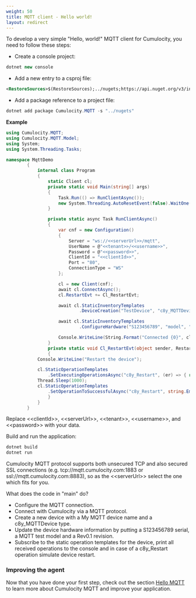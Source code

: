 ```yaml
---
weight: 50
title: MQTT client - Hello world!
layout: redirect
---
```


To develop a very simple "Hello, world!" MQTT client for Cumulocity, you need to follow these steps:

* Create a console project:<br>
```cs
dotnet new console
```
* Add a new entry <PropertyGroup> to a csproj file:
```xml
<RestoreSources>$(RestoreSources);../nugets;https://api.nuget.org/v3/index.json</RestoreSources>
```
* Add a package reference to a project file:
```cs
dotnet add package Cumulocity.MQTT -s "../nugets"
```

**Example**

```cs
using Cumulocity.MQTT;
using Cumulocity.MQTT.Model;
using System;
using System.Threading.Tasks;

namespace MqttDemo
        {
            internal class Program
            {
                static Client cl;
                private static void Main(string[] args)
                {
                    Task.Run(() => RunClientAsync());
                    new System.Threading.AutoResetEvent(false).WaitOne();
                }

                private static async Task RunClientAsync()
                {
                    var cnf = new Configuration()
                    {
                        Server = "ws://<<serverUrl>>/mqtt",
                        UserName = @"<<tenant>>/<<username>>",
                        Password = @"<<password>>",
                        ClientId = "<<clientId>>",
                        Port = "80",
                        ConnectionType = "WS"
                    };

                    cl = new Client(cnf);
                    await cl.ConnectAsync();
                    cl.RestartEvt += Cl_RestartEvt;

                    await cl.StaticInventoryTemplates
                            .DeviceCreation("TestDevice", "c8y_MQTTDevice", (e) => { return    Task.FromResult(false); });

                    await cl.StaticInventoryTemplates
                            .ConfigureHardware("S123456789", "model", "1.0", (e) => { return Task.FromResult(false); });

                    Console.WriteLine(String.Format("Connected {0}", cl.IsConnected));
                }
                private static void Cl_RestartEvt(object sender, RestartEventArgs e)
                {
			Console.WriteLine("Restart the device");

	        cl.StaticOperationTemplates
		        .SetExecutingOperationsAsync("c8y_Restart", (er) => { return Task.FromResult(false); });
	        Thread.Sleep(1000);
	        cl.StaticOperationTemplates
		        .SetOperationToSuccessfulAsync("c8y_Restart", string.Empty, (er) => { return Task.FromResult(false); });
                }
            }
        }
```
Replace &lt;&lt;clientId&gt;&gt;, &lt;&lt;serverUrl&gt;&gt;, &lt;&lt;tenant&gt;&gt;, &lt;&lt;username&gt;&gt;, and &lt;&lt;password&gt;&gt; with your data.

Build and run the application:
 
```cs
dotnet build
dotnet run
```

Cumulocity MQTT protocol supports both unsecured TCP and also secured SSL connections (e.g. tcp://mqtt.cumulocity.com:1883 or ssl://mqtt.cumulocity.com:8883), so as the &lt;&lt;serverUrl&gt;&gt; select the one which fits for you.

What does the code in "main" do?

* Configure the MQTT connection.
* Connect with Cumulocity via a MQTT protocol.
* Create a new device with a My MQTT device name and a c8y_MQTTDevice type.
* Update the device hardware information by putting a S123456789 serial, a MQTT test model and a Rev0.1 revision.
* Subscribe to the static operation templates for the device, print all received operations to the console and in case of a c8y_Restart operation simulate device restart.

### Improving the agent

Now that you have done your first step, check out the section [Hello MQTT](/device-sdk/mqtt#hello-mqtt) to learn more about Cumulocity MQTT and improve your application.
